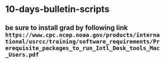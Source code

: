 # 10-days-bulletin-scripts
## be sure to install grad by following link `https://www.cpc.ncep.noaa.gov/products/international/usrcc/training/software_requirements/Prerequisite_packages_to_run_Intl_Desk_tools_Mac_Users.pdf`
